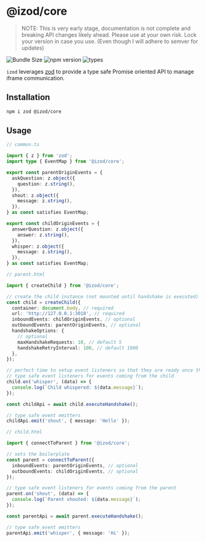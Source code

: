 # @izod/core

> NOTE: This is very early stage, documentation is not complete and breaking API changes likely ahead. Please use at your own risk. Lock your version in case you use. (Even though I will adhere to semver for updates)

![Bundle Size](https://img.shields.io/bundlephobia/minzip/@izod/core) ![npm version](https://badgen.net/npm/v/@izod/core) ![types](https://badgen.net/npm/types/@izod/core)

`izod` leverages [zod](https://github.com/colinhacks/zod) to provide a type safe Promise oriented API to manage iframe communication.

## Installation

```sh
npm i zod @izod/core
```

## Usage

```ts
// common.ts

import { z } from 'zod';
import type { EventMap } from '@izod/core';

export const parentOriginEvents = {
  askQuestion: z.object({
    question: z.string(),
  }),
  shout: z.object({
    message: z.string(),
  }),
} as const satisfies EventMap;

export const childOriginEvents = {
  answerQuestion: z.object({
    answer: z.string(),
  }),
  whisper: z.object({
    message: z.string(),
  }),
} as const satisfies EventMap;
```

```ts
// parent.html

import { createChild } from '@izod/core';

// create the child instance (not mounted until handshake is executed)
const child = createChild({
  container: document.body, // required
  url: 'http://127.0.0.1:3010', // required
  inboundEvents: childOriginEvents, // optional
  outboundEvents: parentOriginEvents, // optional
  handshakeOptions: {
    // optional
    maxHandshakeRequests: 10, // default 5
    handshakeRetryInterval: 100, // default 1000
  },
});

// perfect time to setup event listeners so that they are ready once the handshake is over
// type safe event listeners for events coming from the child
child.on('whisper', (data) => {
  console.log(`Child whispered: ${data.message}`);
});

const childApi = await child.executeHandshake();

// type safe event emitters
childApi.emit('shout', { message: 'Hello' });
```

```ts
// child.html

import { connectToParent } from '@izod/core';

// sets the boilerplate
const parent = connectToParent({
  inboundEvents: parentOriginEvents, // optional
  outboundEvents: childOriginEvents, // optional
});

// type safe event listeners for events coming from the parent
parent.on('shout', (data) => {
  console.log(`Parent shouted: ${data.message}`);
});

const parentApi = await parent.executeHandshake();

// type safe event emitters
parentApi.emit('whisper', { message: 'Hi' });
```
